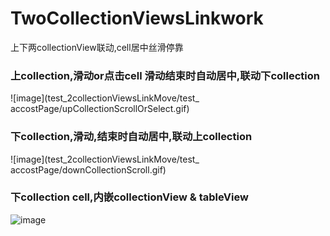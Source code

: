 # TwoCollectionViewsLinkwork
上下两collectionView联动,cell居中丝滑停靠

### 上collection,滑动or点击cell 滑动结束时自动居中,联动下collection
![image](test_2collectionViewsLinkMove/test_ accostPage/upCollectionScrollOrSelect.gif)

### 下collection,滑动,结束时自动居中,联动上collection
![image](test_2collectionViewsLinkMove/test_ accostPage/downCollectionScroll.gif)

### 下collection cell,内嵌collectionView & tableView
![image](https://github.com/wustzhy/TwoCollectionViewsLinkwork/commit/0dd1c3cf270153d5ddad65261029a29900a9efa9#diff-1b66a5dba3e66d89a3a17551062cd2fc)
